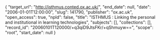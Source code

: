 {
  "target_url": "http://isthmus.conted.ox.ac.uk/", 
  "end_date": null, 
  "date": "2006-01-01T12:00:00", 
  "slug": 141790, 
  "publisher": "ox.ac.uk", 
  "open_access": true, 
  "npld": false, 
  "title": "ISTHMUS : Linking the personal and institutional in learning technologies", 
  "subjects": [], 
  "collections": [], 
  "record_id": "20060101T120000/+q3qiD9JtsFKr/+qShmuyw==", 
  "scope": "root", 
  "start_date": null
}

